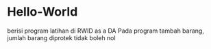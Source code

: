 # Hello-World
berisi program latihan di RWID as a DA
Pada program tambah barang, jumlah barang diprotek tidak boleh nol
